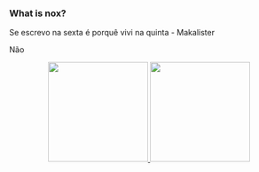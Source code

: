 ### What is nox?
Se escrevo na sexta é porquê vivi na quinta - Makalister

Não
<div align="center">
  <a href="https://github.com/Thiagonox">
  <img height="180em" src="https://github-readme-stats.vercel.app/api?username=Thiagonox&show_icons=true&theme=aura&include_all_commits=true&count_private=true"/>
  <img height="180em" src="https://github-readme-stats.vercel.app/api/top-langs/?username=Thiagonox&layout=compact&langs_count=7&theme=aura"/>
</div>
